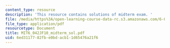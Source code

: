 ```yaml
---
content_type: resource
description: 'This resource contains solutions of midterm exam. '
file: /media/https%3A/open-learning-course-data-rc.s3.amazonaws.com/6-042j-mathematics-for-computer-science-fall-2010/6ed3117782fbe0bdacb11d65476a21f6_MIT6_042JF10_midterm_sol.pdf
file_type: application/pdf
resourcetype: Document
title: MIT6_042JF10_midterm_sol.pdf
uid: 6ed31177-82fb-e0bd-acb1-1d65476a21f6
---
```

